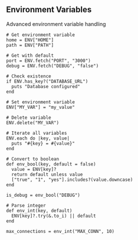 <!-- METADATA
{
  "title": "Crystal Environment Variables",
  "tags": [
    "crystal",
    "system",
    "environment"
  ],
  "language": "crystal"
}
-->

## Environment Variables
Advanced environment variable handling
```crystal
# Get environment variable
home = ENV["HOME"]
path = ENV["PATH"]

# Get with default
port = ENV.fetch("PORT", "3000")
debug = ENV.fetch("DEBUG", "false")

# Check existence
if ENV.has_key?("DATABASE_URL")
  puts "Database configured"
end

# Set environment variable
ENV["MY_VAR"] = "my_value"

# Delete variable
ENV.delete("MY_VAR")

# Iterate all variables
ENV.each do |key, value|
  puts "#{key} = #{value}"
end

# Convert to boolean
def env_bool(key, default = false)
  value = ENV[key]?
  return default unless value
  ["true", "1", "yes"].includes?(value.downcase)
end

is_debug = env_bool("DEBUG")

# Parse integer
def env_int(key, default)
  ENV[key]?.try(&.to_i) || default
end

max_connections = env_int("MAX_CONN", 10)
```
